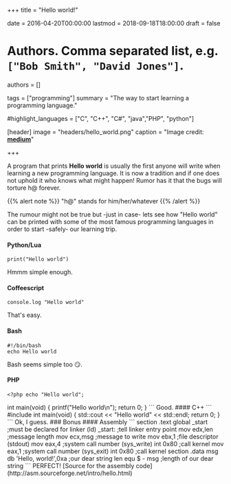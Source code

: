 +++
title = "Hello world!"

date = 2016-04-20T00:00:00
lastmod = 2018-09-18T18:00:00
draft = false

# Authors. Comma separated list, e.g. `["Bob Smith", "David Jones"]`.
authors = []

tags = ["programming"]
summary = "The way to start learning a programming language."

#highlight_languages = ["C", "C++", "C#", "java","PHP", "python"]

[header]
image = "headers/hello_world.png"
caption = "Image credit: [**medium**](https://medium.com/@thiagonascimento/time-to-first-hello-world-11a4735602f2)"

+++

A program that prints **Hello world** is usually the first anyone will write when learning a new programming language.
It is now a tradition and if one does not uphold it who knows what might happen! Rumor has it that the bugs will 
torture h@ forever.

{{% alert note %}}
"h@" stands for him/her/whatever
{{% /alert %}}

The rumour might not be true but -just in case- lets see how "Hello world" can be printed with some of the most famous
programming languages in order to start -safely- our learning trip.


#### Python/Lua
```
print("Hello world")
```

Hmmm simple enough.

#### Coffeescript
```
console.log "Hello world"
```
That's easy.

#### Bash
```
#!/bin/bash
echo Hello world
```
Bash seems simple too :smirk:.

#### PHP
```
<?php echo "Hello world";
```

<?php What?!?.

#### Go
```
package main

import "fmt"

func main() 
{
    fmt.Println("Hello world")
}
```
Ok...lets see what *fmt* stands for:

1. full moon time :x:
2. free monster trigger :x:
3. format :o:

#### C\#
```
using System;

class HelloWorld
{
    static void Main(string[] args)
    {
        Console.WriteLine("Hello world");
    }
}
```
A Class for this?

#### Java
```
class HelloWorld
{
    public static void main(String[] args) 
    {
        System.out.println("Hello world");
    }
}
```
Again?

#### C
```
#include <stdio.h>

int main(void)
{
    printf("Hello world\n");

    return 0;
}
```
Good.

#### C++
```
#include <iostream>

int main(void)
{
    std::cout << "Hello world" << std::endl;

    return 0;
}
```
Ok, I guess.

### Bonus
#### Assembly
```
section     .text
global      _start                              ;must be declared for linker (ld)

_start:                                         ;tell linker entry point

    mov     edx,len                             ;message length
    mov     ecx,msg                             ;message to write
    mov     ebx,1                               ;file descriptor (stdout)
    mov     eax,4                               ;system call number (sys_write)
    int     0x80                                ;call kernel

    mov     eax,1                               ;system call number (sys_exit)
    int     0x80                                ;call kernel

section     .data

msg     db  'Hello, world!',0xa                 ;our dear string
len     equ $ - msg                             ;length of our dear string
```
PERFECT!

[Source for the assembly code](http://asm.sourceforge.net/intro/hello.html)